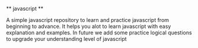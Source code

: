 
** javascript **

A simple javascript repository to learn and practice javascript from beginning to advance. It helps you alot to learn javascript with easy explanation and examples. In future we add some practice logical questions to upgrade your understanding level of javascript 
